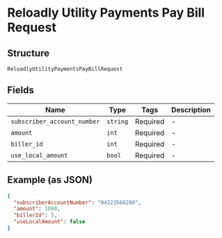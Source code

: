
# Reloadly Utility Payments Pay Bill Request

## Structure

`ReloadlyUtilityPaymentsPayBillRequest`

## Fields

| Name | Type | Tags | Description |
|  --- | --- | --- | --- |
| `subscriber_account_number` | `string` | Required | - |
| `amount` | `int` | Required | - |
| `biller_id` | `int` | Required | - |
| `use_local_amount` | `bool` | Required | - |

## Example (as JSON)

```json
{
  "subscriberAccountNumber": "04223568280",
  "amount": 1000,
  "billerId": 5,
  "useLocalAmount": false
}
```

